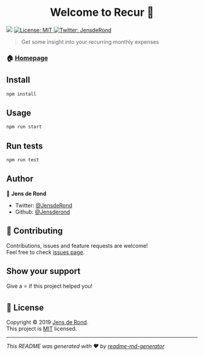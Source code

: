 <h1 align="center">Welcome to Recur 👋</h1>
<p>
  <img src="https://img.shields.io/badge/version-0.2.0-blue.svg?cacheSeconds=2592000" />
  <a href="https://github.com/Jensderond/recur/blob/master/LICENSE">
    <img alt="License: MIT" src="https://img.shields.io/badge/License-MIT-yellow.svg" target="_blank" />
  </a>
  <a href="https://twitter.com/JensdeRond">
    <img alt="Twitter: JensdeRond" src="https://img.shields.io/twitter/follow/JensdeRond.svg?style=social" target="_blank" />
  </a>
</p>

> Get some insight into your recurring monthly expenses

### 🏠 [Homepage](https://recur.jsdr.dev)

## Install

```sh
npm install
```

## Usage

```sh
npm run start
```

## Run tests

```sh
npm run test
```

## Author

👤 **Jens de Rond**

* Twitter: [@JensdeRond](https://twitter.com/JensdeRond)
* Github: [@Jensderond](https://github.com/Jensderond)

## 🤝 Contributing

Contributions, issues and feature requests are welcome!<br />Feel free to check [issues page](https://github.com/Jensderond/recur/issues).

## Show your support

Give a ⭐️ if this project helped you!

## 📝 License

Copyright © 2019 [Jens de Rond](https://github.com/Jensderond).<br />
This project is [MIT](https://github.com/Jensderond/recur/blob/master/LICENSE) licensed.

***
_This README was generated with ❤️ by [readme-md-generator](https://github.com/kefranabg/readme-md-generator)_
